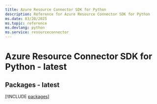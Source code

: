 ```yaml
---
title: Azure Resource Connector SDK for Python
description: Reference for Azure Resource Connector SDK for Python
ms.date: 03/28/2025
ms.topic: reference
ms.devlang: python
ms.service: resourceconnector
---
```

# Azure Resource Connector SDK for Python - latest
## Packages - latest
[!INCLUDE [packages](resource-connector-index.md)]